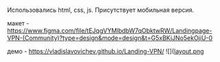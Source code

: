 Использовались html, css, js.
Присутствует мобильная версия.


макет - https://www.figma.com/file/tEJqgVYMlbdbW7qObktwRW/Landingpage-VPN-(Community)?type=design&mode=design&t=G5xBKiJNo5ekOjiU-0

демо - https://vladislavovichev.github.io/Landing-VPN/
![]([layout.png](https://github.com/Vladislavovichev/Landing-VPN/blob/main/Layout.png)
